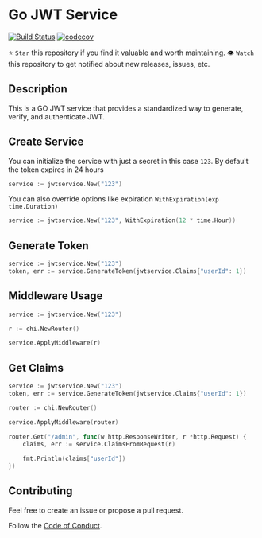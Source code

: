 # Go JWT Service

[![Build Status](https://github.com/humweb/jwt-service/actions/workflows/build.yml/badge.svg)](https://github.com/humweb/jwt-service/actions/workflows/build.yml)
[![codecov](https://codecov.io/gh/humweb/jwt-service/graph/badge.svg?token=IK9M2M8DYO)](https://codecov.io/gh/humweb/jwt-service)

[//]: # ([![go.mod]&#40;https://img.shields.io/github/go-mod/go-version/humweb/jwt-service&#41;]&#40;go.mod&#41;)
[//]: # ([![Keep a Changelog]&#40;https://img.shields.io/badge/changelog-Keep%20a%20Changelog-%23E05735&#41;]&#40;CHANGELOG.md&#41;)
[//]: # ([![GitHub Release]&#40;https://img.shields.io/github/v/release/humweb/jwt-service&#41;]&#40;https://github.com/humweb/jwt-service/releases&#41;)
[//]: # ([![Go Reference]&#40;https://pkg.go.dev/badge/github.com/humweb/jwt-service.svg&#41;]&#40;https://pkg.go.dev/github.com/humweb/jwt-service&#41;)
[//]: # ([![LICENSE]&#40;https://img.shields.io/github/license/humweb/jwt-service&#41;]&#40;LICENSE&#41;)
[//]: # ([![Go Report Card]&#40;https://goreportcard.com/badge/github.com/humweb/jwt-service&#41;]&#40;https://goreportcard.com/report/github.com/humweb/jwt-service&#41;)

⭐ `Star` this repository if you find it valuable and worth maintaining.
👁 `Watch` this repository to get notified about new releases, issues, etc.

## Description

This is a GO JWT service that provides a standardized way to generate, verify, and authenticate JWT.
## Create Service
You can initialize the service with just a secret in this case `123`.
By default the token expires in 24 hours
```go
service := jwtservice.New("123")
```

You can also override options like expiration `WithExpiration(exp time.Duration)`
```go
service := jwtservice.New("123", WithExpiration(12 * time.Hour))
```


## Generate Token
```go
service := jwtservice.New("123")
token, err := service.GenerateToken(jwtservice.Claims{"userId": 1})
```

## Middleware Usage
```go
service := jwtservice.New("123")

r := chi.NewRouter()

service.ApplyMiddleware(r)
```

## Get Claims
```go
service := jwtservice.New("123")
token, err := service.GenerateToken(jwtservice.Claims{"userId": 1})

router := chi.NewRouter()

service.ApplyMiddleware(router)

router.Get("/admin", func(w http.ResponseWriter, r *http.Request) {
    claims, err := service.ClaimsFromRequest(r)
    
    fmt.Println(claims["userId"])
})
```

## Contributing

Feel free to create an issue or propose a pull request.

Follow the [Code of Conduct](CODE_OF_CONDUCT.md).
